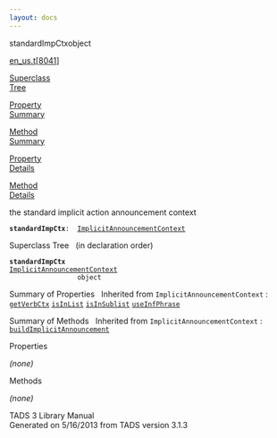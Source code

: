 ```yaml
---
layout: docs
---
```

<span class="title">standardImpCtx</span><span class="type">object</span>

[en_us.t](../file/en_us.t.html)\[[8041](../source/en_us.t.html#8041)\]

[Superclass  
Tree](#_SuperClassTree_)

[Property  
Summary](#_PropSummary_)

[Method  
Summary](#_MethodSummary_)

[Property  
Details](#_Properties_)

[Method  
Details](#_Methods_)



the standard implicit action announcement context

**`standardImpCtx`**` :   `[`ImplicitAnnouncementContext`](../object/ImplicitAnnouncementContext.html)



<span id="_SuperClassTree_"></span>



<span class="hdln">Superclass Tree</span>   (in declaration order)



**`standardImpCtx`**  
[`ImplicitAnnouncementContext`](../object/ImplicitAnnouncementContext.html)  
`                 object`  
<span id="_PropSummary_"></span>



<span class="hdln">Summary of Properties</span>  
Inherited from `ImplicitAnnouncementContext` :  
[`getVerbCtx`](../object/ImplicitAnnouncementContext.html#getVerbCtx) [`isInList`](../object/ImplicitAnnouncementContext.html#isInList) [`isInSublist`](../object/ImplicitAnnouncementContext.html#isInSublist) [`useInfPhrase`](../object/ImplicitAnnouncementContext.html#useInfPhrase)

<span id="_MethodSummary_"></span>



<span class="hdln">Summary of Methods</span>  
Inherited from `ImplicitAnnouncementContext` :  
[`buildImplicitAnnouncement`](../object/ImplicitAnnouncementContext.html#buildImplicitAnnouncement)

<span id="_Properties_"></span>



<span class="hdln">Properties</span>  



*(none)* <span id="_Methods_"></span>



<span class="hdln">Methods</span>  



*(none)*



TADS 3 Library Manual  
Generated on 5/16/2013 from TADS version 3.1.3


